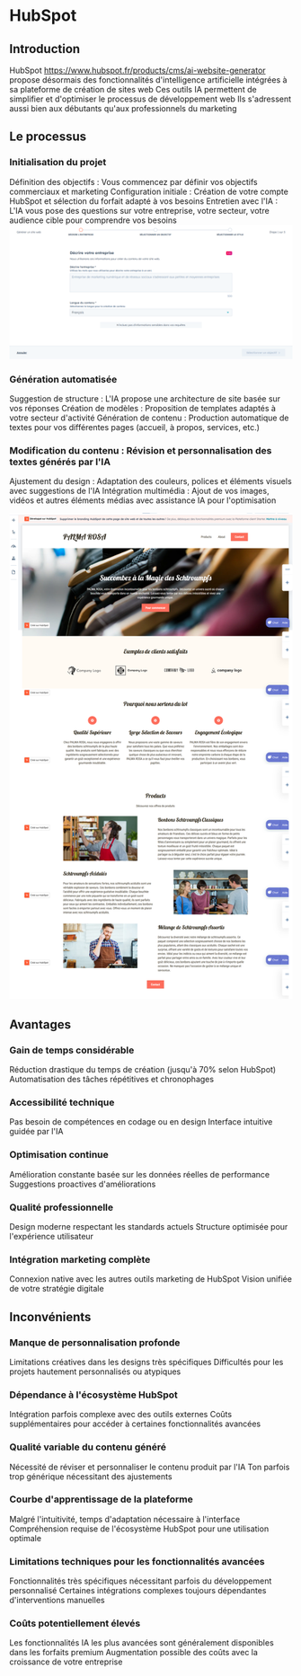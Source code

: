 # HubSpot

## Introduction
HubSpot https://www.hubspot.fr/products/cms/ai-website-generator propose désormais des fonctionnalités d'intelligence artificielle intégrées à sa plateforme de création de sites web
Ces outils IA permettent de simplifier et d'optimiser le processus de développement web
Ils s'adressent aussi bien aux débutants qu'aux professionnels du marketing

## Le processus

### Initialisation du projet
Définition des objectifs : Vous commencez par définir vos objectifs commerciaux et marketing
Configuration initiale : Création de votre compte HubSpot et sélection du forfait adapté à vos besoins
Entretien avec l'IA : L'IA vous pose des questions sur votre entreprise, votre secteur, votre audience cible pour comprendre vos besoins
![Capture du Site Final](screen2.png "Capture du Site Final")

### Génération automatisée
Suggestion de structure : L'IA propose une architecture de site basée sur vos réponses
Création de modèles : Proposition de templates adaptés à votre secteur d'activité
Génération de contenu : Production automatique de textes pour vos différentes pages (accueil, à propos, services, etc.)

### Modification du contenu : Révision et personnalisation des textes générés par l'IA
Ajustement du design : Adaptation des couleurs, polices et éléments visuels avec suggestions de l'IA
Intégration multimédia : Ajout de vos images, vidéos et autres éléments médias avec assistance IA pour l'optimisation

![Capture du Site Final](xcreen.png "Capture du Site Final")


## Avantages

### Gain de temps considérable
Réduction drastique du temps de création (jusqu'à 70% selon HubSpot)
Automatisation des tâches répétitives et chronophages


### Accessibilité technique
Pas besoin de compétences en codage ou en design
Interface intuitive guidée par l'IA


### Optimisation continue
Amélioration constante basée sur les données réelles de performance
Suggestions proactives d'améliorations


### Qualité professionnelle
Design moderne respectant les standards actuels
Structure optimisée pour l'expérience utilisateur


### Intégration marketing complète
Connexion native avec les autres outils marketing de HubSpot
Vision unifiée de votre stratégie digitale

## Inconvénients

### Manque de personnalisation profonde
Limitations créatives dans les designs très spécifiques
Difficultés pour les projets hautement personnalisés ou atypiques


### Dépendance à l'écosystème HubSpot
Intégration parfois complexe avec des outils externes
Coûts supplémentaires pour accéder à certaines fonctionnalités avancées


### Qualité variable du contenu généré
Nécessité de réviser et personnaliser le contenu produit par l'IA
Ton parfois trop générique nécessitant des ajustements


### Courbe d'apprentissage de la plateforme
Malgré l'intuitivité, temps d'adaptation nécessaire à l'interface
Compréhension requise de l'écosystème HubSpot pour une utilisation optimale


### Limitations techniques pour les fonctionnalités avancées
Fonctionnalités très spécifiques nécessitant parfois du développement personnalisé
Certaines intégrations complexes toujours dépendantes d'interventions manuelles


### Coûts potentiellement élevés
Les fonctionnalités IA les plus avancées sont généralement disponibles dans les forfaits premium
Augmentation possible des coûts avec la croissance de votre entreprise
